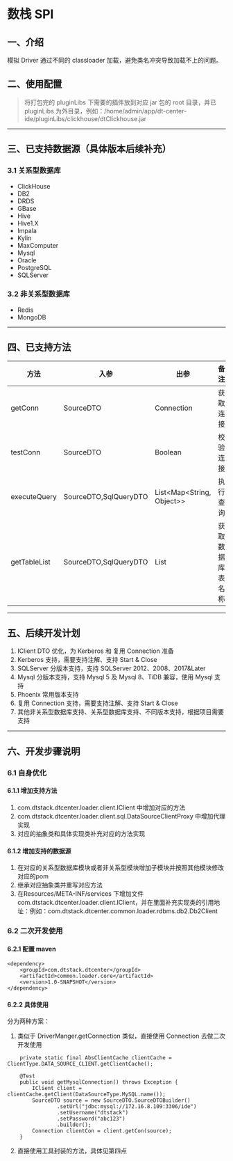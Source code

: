 # 数栈 SPI

## 一、介绍
模拟 Driver 通过不同的 classloader 加载，避免类名冲突导致加载不上的问题。

## 二、使用配置

> 将打包完的 pluginLibs 下需要的插件放到对应 jar 包的 root 目录，并已pluginLibs 为外目录，例如：/home/admin/app/dt-center-ide/pluginLibs/clickhouse/dtClickhouse.jar

---

## 三、已支持数据源（具体版本后续补充）

### 3.1 关系型数据库
* ClickHouse
* DB2
* DRDS
* GBase
* Hive
* Hive1.X
* Impala
* Kylin
* MaxComputer
* Mysql
* Oracle
* PostgreSQL
* SQLServer

### 3.2 非关系型数据库
* Redis
* MongoDB

---
## 四、已支持方法

| 方法           | 入参                    | 出参                        | 备注       |
|--------------|-----------------------|---------------------------|----------|
| getConn      | SourceDTO             | Connection                | 获取 连接    |
| testConn     | SourceDTO             | Boolean                   | 校验 连接    |
| executeQuery | SourceDTO,SqlQueryDTO | List<Map<String, Object>> | 执行查询     |
| getTableList | SourceDTO,SqlQueryDTO | List<String>              | 获取数据库表名称 |

---
## 五、后续开发计划
1. IClient DTO 优化，为 Kerberos 和 复用 Connection 准备
2. Kerberos 支持，需要支持注解、支持 Start & Close
3. SQLServer 分版本支持，支持 SQLServer 2012、2008、2017&Later
4. Mysql 分版本支持，支持 Mysql 5 及 Mysql 8、TiDB 兼容，使用 Mysql 支持
5. Phoenix 常用版本支持
6. 复用 Connection 支持，需要支持注解、支持 Start & Close
7. 其他非关系型数据库支持、关系型数据库支持、不同版本支持，根据项目需要支持

---

## 六、开发步骤说明
### 6.1 自身优化
#### 6.1.1 增加支持方法
1. com.dtstack.dtcenter.loader.client.IClient 中增加对应的方法
2. com.dtstack.dtcenter.loader.client.sql.DataSourceClientProxy 中增加代理实现
3. 对应的抽象类和具体实现类补充对应的方法实现

#### 6.1.2 增加支持的数据源
1. 在对应的关系型数据库模块或者非关系型模块增加子模块并按照其他模块修改对应的pom
2. 继承对应抽象类并重写对应方法
3. 在Resources/META-INF/services 下增加文件com.dtstack.dtcenter.loader.client.IClient，并在里面补充实现类的引用地址：例如：com.dtstack.dtcenter.common.loader.rdbms.db2.Db2Client

### 6.2 二次开发使用

#### 6.2.1 配置 maven
```$xml
<dependency>
    <groupId>com.dtstack.dtcenter</groupId>
    <artifactId>common.loader.core</artifactId>
    <version>1.0-SNAPSHOT</version>
</dependency>
```

#### 6.2.2 具体使用
分为两种方案：

1. 类似于 DriverManger.getConnection 类似，直接使用 Connection 去做二次开发使用
```$Java
    private static final AbsClientCache clientCache = ClientType.DATA_SOURCE_CLIENT.getClientCache();

    @Test
    public void getMysqlConnection() throws Exception {
        IClient client = clientCache.getClient(DataSourceType.MySQL.name());
        SourceDTO source = new SourceDTO.SourceDTOBuilder()
                .setUrl("jdbc:mysql://172.16.8.109:3306/ide")
                .setUsername("dtstack")
                .setPassword("abc123")
                .builder();
        Connection clientCon = client.getCon(source);
    }
```

2. 直接使用工具封装的方法，具体见第四点
